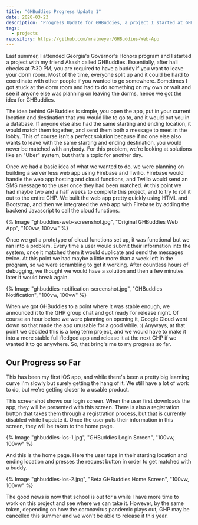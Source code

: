 ```yaml
---
title: "GHBuddies Progress Update 1"
date: 2020-03-23
description: "Progress Update for GHBuddies, a project I started at GHP last summer."
tags:
  - projects
repository: https://github.com/mratmeyer/GHBuddies-Web-App
---
```

Last summer, I attended Georgia's Governor's Honors program and I started a project with my friend Akash called GHBuddies. Essentially, after hall checks at 7:30 PM, you are required to have a buddy if you want to leave your dorm room. Most of the time, everyone split up and it could be hard to coordinate with other people if you wanted to go somewhere. Sometimes I got stuck at the dorm room and had to do something on my own or wait and see if anyone else was planning on leaving the dorms, hence we got the idea for GHBuddies.

The idea behind GHBuddies is simple, you open the app, put in your current location and destination that you would like to go to, and it would put you in a database. If anyone else also had the same starting and ending location, it would match them together, and send them both a message to meet in the lobby. This of course isn't a perfect solution because if no one else also wants to leave with the same starting and ending destination, you would never be matched with anybody. For this problem, we're looking at solutions like an "Uber" system, but that's a topic for another day.

Once we had a basic idea of what we wanted to do, we were planning on building a server less web app using Firebase and Twilio. Firebase would handle the web app hosting and cloud functions, and Twilio would send an SMS message to the user once they had been matched. At this point we had maybe two and a half weeks to complete this project, and to try to roll it out to the entire GHP. We built the web app pretty quickly using HTML and Bootstrap, and then we integrated the web app with Firebase by adding the backend Javascript to call the cloud functions.

{% Image "ghbuddies-web-screenshot.jpg", "Original GHBuddies Web App", "100vw, 100vw" %}

Once we got a prototype of cloud functions set up, it was functional but we ran into a problem. Every time a user would submit their information into the system, once it matched them it would duplicate and send the messages twice. At this point we had maybe a little more than a week left in the program, so we were scrambling to get it working. After countless hours of debugging, we thought we would have a solution and then a few minutes later it would break again.

{% Image "ghbuddies-notification-screenshot.jpg", "GHBuddies Notification", "100vw, 100vw" %}

When we got GHBuddies to a point where it was stable enough, we announced it to the GHP group chat and got ready for release night. Of course an hour before we were planning on opening it, Google Cloud went down so that made the app unusable for a good while. :( Anyways, at that point we decided this is a long term project, and we would have to make it into a more stable full fledged app and release it at the next GHP if we wanted it to go anywhere. So, that bring's me to my progress so far.

## Our Progress so Far

This has been my first iOS app, and while there's been a pretty big learning curve I'm slowly but surely getting the hang of it. We still have a lot of work to do, but we're getting closer to a usable product.

This screenshot shows our login screen. When the user first downloads the app, they will be presented with this screen. There is also a registration button that takes them through a registration process, but that is currently disabled while I update it. Once the user puts their information in this screen, they will be taken to the home page.

{% Image "ghbuddies-ios-1.jpg", "GHBuddies Login Screen", "100vw, 100vw" %}

And this is the home page. Here the user taps in their starting location and ending location and presses the request button in order to get matched with a buddy.

{% Image "ghbuddies-ios-2.jpg", "Beta GHBuddies Home Screen", "100vw, 100vw" %}

The good news is now that school is out for a while I have more time to work on this project and see where we can take it. However, by the same token, depending on how the coronavirus pandemic plays out, GHP may be cancelled this summer and we won't be able to release it this year.